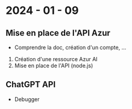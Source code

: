 # 2024 - 01 - 09

## Mise en place de l'API Azur

- Comprendre la doc, création d'un compte, ...

1. Création d'une ressource Azur AI 
2. Mise en place de l'API (node.js)



## ChatGPT API

- Debugger 